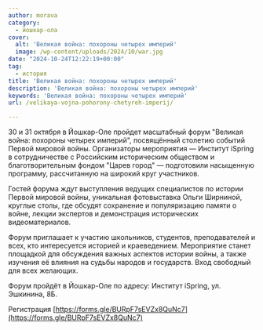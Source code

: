 ```yaml
---
author: morava
category:
  - йошкар-ола
cover:
  alt: 'Великая война: похороны четырех империй'
  image: /wp-content/uploads/2024/10/war.jpg
date: "2024-10-24T12:22:19+00:00"
tag:
  - история
title: 'Великая война: похороны четырех империй'
description: 'Великая война: похороны четырех империй'
keywords: 'Великая война: похороны четырех империй'
url: /velikaya-vojna-pohorony-chetyreh-imperij/

---
```

30 и 31 октября в Йошкар-Оле пройдет масштабный форум "Великая война: похороны четырех империй", посвящённый столетию событий Первой мировой войны. Организаторы мероприятия — Институт iSpring в сотрудничестве с Российским историческим обществом и благотворительным фондом "Царев город" — подготовили насыщенную программу, рассчитанную на широкий круг участников.

Гостей форума ждут выступления ведущих специалистов по истории Первой мировой войны, уникальная фотовыставка Ольги Ширниной, круглые столы, где обсудят сохранение и популяризацию памяти о войне, лекции экспертов и демонстрация исторических видеоматериалов.

Форум приглашает к участию школьников, студентов, преподавателей и всех, кто интересуется историей и краеведением. Мероприятие станет площадкой для обсуждения важных аспектов истории войны, а также изучения её влияния на судьбы народов и государств. Вход свободный для всех желающих.

Форум пройдёт в Йошкар-Оле по адресу: Институт iSpring, ул. Эшкинина, 8Б.

Регистрация [https://forms.gle/BURpF7sEVZx8QuNc7](https://forms.gle/BURpF7sEVZx8QuNc7)
